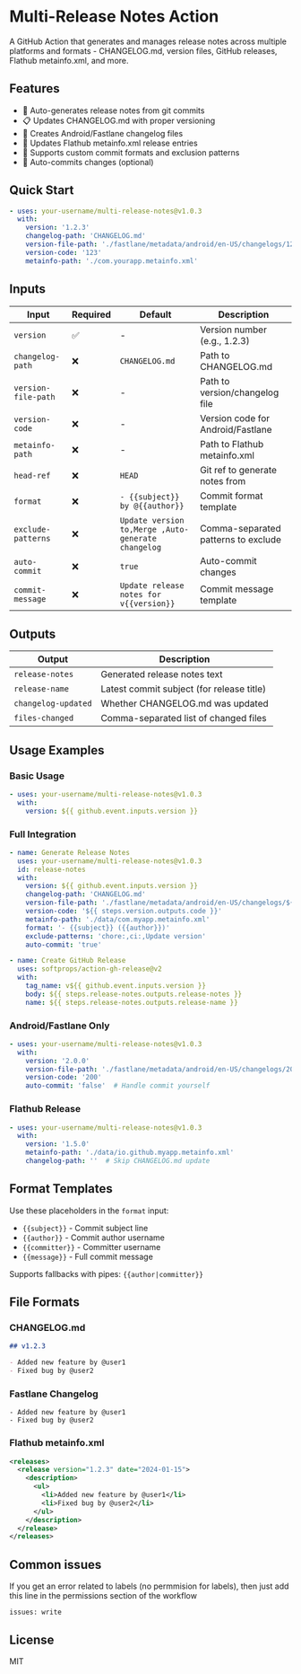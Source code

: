 # Multi-Release Notes Action

A GitHub Action that generates and manages release notes across multiple platforms and formats - CHANGELOG.md, version files, GitHub releases, Flathub metainfo.xml, and more.

## Features

- 📝 Auto-generates release notes from git commits
- 📋 Updates CHANGELOG.md with proper versioning
- 📱 Creates Android/Fastlane changelog files
- 🐧 Updates Flathub metainfo.xml release entries
- 🔄 Supports custom commit formats and exclusion patterns
- 💾 Auto-commits changes (optional)

## Quick Start

```yaml
- uses: your-username/multi-release-notes@v1.0.3
  with:
    version: '1.2.3'
    changelog-path: 'CHANGELOG.md'
    version-file-path: './fastlane/metadata/android/en-US/changelogs/123.txt'
    version-code: '123'
    metainfo-path: './com.yourapp.metainfo.xml'
```

## Inputs

| Input | Required | Default | Description |
|-------|----------|---------|-------------|
| `version` | ✅ | - | Version number (e.g., 1.2.3) |
| `changelog-path` | ❌ | `CHANGELOG.md` | Path to CHANGELOG.md |
| `version-file-path` | ❌ | - | Path to version/changelog file |
| `version-code` | ❌ | - | Version code for Android/Fastlane |
| `metainfo-path` | ❌ | - | Path to Flathub metainfo.xml |
| `head-ref` | ❌ | `HEAD` | Git ref to generate notes from |
| `format` | ❌ | `- {{subject}} by @{{author}}` | Commit format template |
| `exclude-patterns` | ❌ | `Update version to,Merge ,Auto-generate changelog` | Comma-separated patterns to exclude |
| `auto-commit` | ❌ | `true` | Auto-commit changes |
| `commit-message` | ❌ | `Update release notes for v{{version}}` | Commit message template |

## Outputs

| Output | Description |
|--------|-------------|
| `release-notes` | Generated release notes text |
| `release-name` | Latest commit subject (for release title) |
| `changelog-updated` | Whether CHANGELOG.md was updated |
| `files-changed` | Comma-separated list of changed files |

## Usage Examples

### Basic Usage
```yaml
- uses: your-username/multi-release-notes@v1.0.3
  with:
    version: ${{ github.event.inputs.version }}
```

### Full Integration
```yaml
- name: Generate Release Notes
  uses: your-username/multi-release-notes@v1.0.3
  id: release-notes
  with:
    version: ${{ github.event.inputs.version }}
    changelog-path: 'CHANGELOG.md'
    version-file-path: './fastlane/metadata/android/en-US/changelogs/${{ steps.version.outputs.code }}.txt'
    version-code: '${{ steps.version.outputs.code }}'
    metainfo-path: './data/com.myapp.metainfo.xml'
    format: '- {{subject}} ({{author}})'
    exclude-patterns: 'chore:,ci:,Update version'
    auto-commit: 'true'

- name: Create GitHub Release
  uses: softprops/action-gh-release@v2
  with:
    tag_name: v${{ github.event.inputs.version }}
    body: ${{ steps.release-notes.outputs.release-notes }}
    name: ${{ steps.release-notes.outputs.release-name }}
```

### Android/Fastlane Only
```yaml
- uses: your-username/multi-release-notes@v1.0.3
  with:
    version: '2.0.0'
    version-file-path: './fastlane/metadata/android/en-US/changelogs/200.txt'
    version-code: '200'
    auto-commit: 'false'  # Handle commit yourself
```

### Flathub Release
```yaml
- uses: your-username/multi-release-notes@v1.0.3
  with:
    version: '1.5.0'
    metainfo-path: './data/io.github.myapp.metainfo.xml'
    changelog-path: ''  # Skip CHANGELOG.md update
```

## Format Templates

Use these placeholders in the `format` input:
- `{{subject}}` - Commit subject line
- `{{author}}` - Commit author username
- `{{committer}}` - Committer username
- `{{message}}` - Full commit message

Supports fallbacks with pipes: `{{author|committer}}`

## File Formats

### CHANGELOG.md
```markdown
## v1.2.3

- Added new feature by @user1
- Fixed bug by @user2
```

### Fastlane Changelog
```
- Added new feature by @user1
- Fixed bug by @user2
```

### Flathub metainfo.xml
```xml
<releases>
  <release version="1.2.3" date="2024-01-15">
    <description>
      <ul>
        <li>Added new feature by @user1</li>
        <li>Fixed bug by @user2</li>
      </ul>
    </description>
  </release>
</releases>
```

## Common issues

If you get an error related to labels (no permmision for labels), then just add this line in the permissions section of the workflow

```issues: write```

## License

MIT
